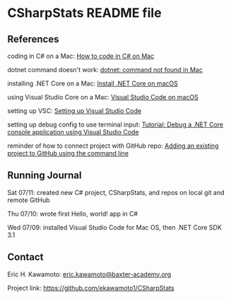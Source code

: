 # CSharpStats README file

## References

coding in C# on a Mac: [How to code in C# on Mac](https://www.macworld.co.uk/how-to/mac-software/code-c-sharp-mac-3640347/) 

dotnet command doesn't work: [dotnet: command not found in Mac](https://stackoverflow.com/questions/53030531/dotnet-command-not-found-in-mac)

installing .NET Core on a Mac: [Install .NET Core on macOS](https://docs.microsoft.com/en-us/dotnet/core/install/macos?tabs=netcore2x#dependencies)

using Visual Studio Core on a Mac: [Visual Studio Code on macOS](https://code.visualstudio.com/docs/setup/mac) 

setting up VSC: [Setting up Visual Studio Code](https://code.visualstudio.com/docs/setup/setup-overview)

setting up debug config to use terminal input: [Tutorial: Debug a .NET Core console application using Visual Studio Code](https://github.com/dotnet/docs/blob/master/docs/core/tutorials/debugging-with-visual-studio-code.md)

reminder of how to connect project with GitHub repo: [Adding an existing project to GitHub using the command line](https://docs.github.com/en/github/importing-your-projects-to-github/adding-an-existing-project-to-github-using-the-command-line)

## Running Journal

Sat 07/11: created new C# project, CSharpStats, and repos on local git and remote GitHub

Thu 07/10: wrote first Hello, world! app in C#

Wed 07/09: installed Visual Studio Code for Mac OS, then .NET Core SDK 3.1


## Contact

Eric H. Kawamoto: eric.kawamoto@baxter-academy.org

Project link: https://github.com/ekawamoto1/CSharpStats
